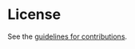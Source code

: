 # License

See the
[guidelines for contributions](https://github.com/kazuho/draft-kazuho-httpbis-streaming-requests/blob/main/CONTRIBUTING.md).
